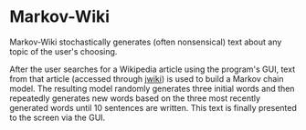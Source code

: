 # Markov-Wiki
Markov-Wiki stochastically generates (often nonsensical) text about any topic of the user's choosing.

After the user searches for a Wikipedia article using the program's GUI, text from that article (accessed through [jwiki](https://github.com/fastily/jwiki)) is used to build a Markov chain model. The resulting model randomly generates three initial words and then repeatedly generates new words based on the three most recently generated words until 10 sentences are written. This text is finally presented to the screen via the GUI.
